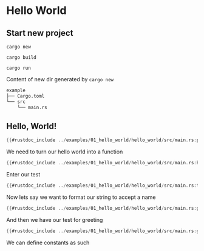 # Hello World

## Start new project

`cargo new`

`cargo build`

`cargo run`

Content of new dir generated by `cargo new`
```markdown
example
├── Cargo.toml
└── src
    └── main.rs
```


## Hello, World!

```rust
{{#rustdoc_include ../examples/01_hello_world/hello_world/src/main.rs:print}}
```

We need to turn our hello world into a function

```rust
{{#rustdoc_include ../examples/01_hello_world/hello_world/src/main.rs:hello_world}}
```

Enter our test

```rust
{{#rustdoc_include ../examples/01_hello_world/hello_world/src/main.rs:test}}
```

Now lets say we want to format our string to accept a name
```rust
{{#rustdoc_include ../examples/01_hello_world/hello_world/src/main.rs:greeting}}
```

And then we have our test for greeting

```rust
{{#rustdoc_include ../examples/01_hello_world/hello_world/src/main.rs:greeting_test}}
```

We can define constants as such

```rust
```
